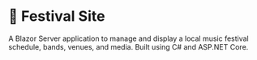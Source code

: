# 🎸 Festival Site

A Blazor Server application to manage and display a local music festival schedule, bands, venues, and media. Built using C# and ASP.NET Core.
